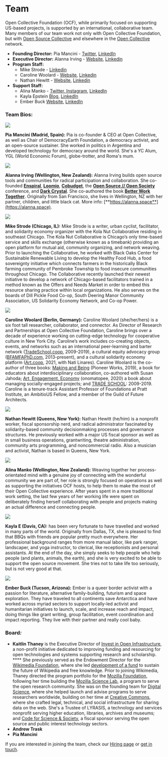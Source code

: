 # Team

Open Collective Foundation (OCF), while primarily focused on supporting US-based projects, is supported by an international, collaborative team. Many members of our team work not only with Open Collective Foundation, but with [Open Source Collective](https://www.oscollective.org) and elsewhere in the [Open Collective](https://www.opencollective.com) network.

* **Founding Director:** Pia Mancini - [Twitter](https://twitter.com/piamancini), [LinkedIn](https://www.linkedin.com/in/piamancini/)
* **Executive Director:** Alanna Irving - [Website](http://alanna.space), [Linkedin](https://www.linkedin.com/in/alannairving83/)
* **Program Staff:**
  * Mike Strode - [Linkedin](https://www.linkedin.com/in/mjstrode/)
  * Caroline Woolard - [Website](https://carolinewoolard.com/past), [Linkedin](https://www.linkedin.com/in/carolinewoolard/)
  * Nathan Hewitt - [Website](https://natehn.com), [Linkedin](https://www.linkedin.com/in/nthnh/)
* **Support Staff:**&#x20;
  * Alina Manko - [Twitter](https://twitter.com/c\_observations)[, Instagram](https://www.instagram.com/curious\_observations/), [LinkedIn](https://www.linkedin.com/in/alinamanko/)
  * Kayla Epstein [Blog](https://blog.opencollective.com/author/kayla/), [LinkedIn](https://www.linkedin.com/in/kaylarepstein/)
  * Ember Buck [Website](https://ewhitneybuck.wordpress.com), [LinkedIn](https://www.linkedin.com/in/emberbuck/)

### **Team Bios:**

![](../.gitbook/assets/pia.jpeg)

**Pia Mancini (Madrid, Spain):** Pia is co-founder & CEO at Open Collective, as well as Chair of DemocracyEarth Foundation, a democracy activist, and an open-source sustainer. She worked in politics in Argentina and developed technology for democracy around the world. She's a YC Alum, YGL (World Economic Forum), globe-trotter, and Roma's mum.

![](../.gitbook/assets/alanna-backdeck.jpg)

**Alanna Irving (Wellington, New Zealand):** Alanna Irving builds open source tools and communities for radical participation and collaboration. She co-founded [**Enspiral**](http://enspiral.com), [**Loomio**](http://loomio.org), [**Cobudget**](http://cobudget.co), the [**Open Source // Open Society**](http://opensourceopensociety.com) conference, and [**Dark Crystal**](http://darkcrystal.pw). She co-authored the book [**Better Work Together**](http://betterworktogether.co). Originally from San Francisco, she lives in Wellington, NZ with her partner, children, and little black cat. More info: [**https://alanna.space**](https://alanna.space).

![](../.gitbook/assets/07a51998-708f-4e8e-92b8-18fe7d0595e5.jpeg)

**Mike Strode (Chicago, IL):** Mike Strode is a writer, urban cyclist, facilitator, and solidarity economy organizer with the Kola Nut Collaborative residing in southeast Chicago. The Kola Nut Collaborative is Chicago’s only time-based service and skills exchange (otherwise known as a timebank) providing an open platform for mutual aid, community organizing, and network weaving. Prior to launching the Collaborative, he worked with Black Oaks Center for Sustainable Renewable Living to develop the Healthy Food Hub, a food sovereignty initiative which connects farmers in the historically Black farming community of Pembroke Township to food insecure communities throughout Chicago. The Collaborative recently launched their newest initiative to develop a network of Chicago-based facilitators trained in a method known as the Offers and Needs Market in order to embed this resource sharing practice within local organizations. He also serves on the boards of Dill Pickle Food Co-op, South Deering Manor Community Association, US Solidarity Economy Network, and Co-op Power.

![](../.gitbook/assets/image.png)

**Caroline Woolard (Berlin, Germany):** Caroline Woolard (she/her/hers) is a six foot tall researcher, collaborator, and connector. As Director of Research and Partnerships at Open Collective Foundation, Caroline brings over a decade of experience working on cutting-edge technology for cooperative culture in New York City. Caroline’s work includes co-creating objects, events, and networks such as an international peer-learning and barter network ([TradeSchool.coop](https://tradeschool.coop), 2009-2019), a cultural equity advocacy group ([BFAMFAPhD.com](http://bfamfaphd.com), 2013-present), and a cultural solidarity economy platform ([Art.coop](https://art.coop), 2021, with Nati Linares). Caroline Woolard is the co-author of three books: [Making and Being](https://makingandbeing.com) (Pioneer Works, 2019), a book for educators about interdisciplinary collaboration, co-authored with Susan Jahoda; [Art, Engagement, Economy](https://www.onomatopee.net/exhibition/caroline-woolard/#publication\_13011) (onomatopee, 2020) a book about managing socially-engaged projects; and [TRADE SCHOOL](https://tradeschool.coop): 2009-2019. Caroline is a tenure-track Assistant Professor of Foundations at Pratt Institute, an AmbitioUS Fellow, and a member of the Guild of Future Architects.

![](../.gitbook/assets/forest-profile.jpg)

**Nathan Hewitt (Queens, New York):** Nathan Hewitt (he/him) is a nonprofit worker, fiscal sponsorship nerd, and radical administrator fascinated by solidarity-based community decisionmaking processes and governance structures. He previously worked with a major US fiscal sponsor as well as in small business operations, grantwriting, theatre administration, community arts programming, and noncommercial radio. Also a musician and activist, Nathan is based in Queens, New York.

![](../.gitbook/assets/img\_3108\_2.jpg)

**Alina Manko (Wellington, New Zealand):** Weaving together her process-orientated mind with a genuine joy of connecting with the wonderful community we are part of, her role is strongly focused on operations as well as supporting the initiatives OCF hosts, to help them to make the most of their Open Collective experience. After years spent in a more traditional work setting, the last few years of her working life were spent on deliberately finding herself collaborating with people and projects making an actual difference and connecting people.

![](../.gitbook/assets/greenkayla.jpg)

**Kayla E (Davis, CA):** has been very fortunate to have travelled and worked in many parts of the world.  Originally from Dallas, TX, she is pleased to find that BBQs with friends are popular pretty much everywhere.  Her professional background ranges from more manual labor, like park ranger, landscaper, and yoga instructor, to clerical, like receptionists and personal assistants. At the end of the day, she simply seeks to help people who help people (and plants, animals, the earth), and she is very excited to be able to support the open source movement. She tries not to take life too seriously, but is not very good at that.

![](../.gitbook/assets/rock-headshot.jpeg)

**Ember Buck (Tucson, Arizona):** Ember is a queer border activist with a passion for literature, alternative family-building, futurism and space exploration. They have traveled to all continents save Antarctica and have worked across myriad sectors to support locally-led activist and humanitarian initiatives to launch, scale, and increase reach and impact, doing things like grant writing, group facilitation, event coordination and impact reporting. They live with their partner and really cool baby.

### **Board**_**:**_

* **Kaitlin Thaney** is the Executive Director of [Invest in Open Infrastructure](https://investinopen.org), a non-profit initiative dedicated to improving funding and resourcing for open technologies and systems supporting research and scholarship. **** She previously served as the Endowment Director for the [Wikimedia Foundation](https://wikimediafoundation.org), where she led [development of a fund](https://wikimediaendowment.org) to sustain the future of Wikipedia and free knowledge. Prior to joining Wikimedia, Thaney directed the program portfolio for the [Mozilla Foundation](https://foundation.mozilla.org/en/), following her time building the [Mozilla Science Lab](https://science.mozilla.org), a program to serve the open research community. She was on the founding team for [Digital Science](https://www.digital-science.com), where she helped launch and advise programs to serve researchers worldwide, building on her time at [Creative Commons](https://creativecommons.org/about/program-areas/open-science/), where she crafted legal, technical, and social infrastructure for sharing data on the web. She's a Trustee of LYRASIS, a technology and services nonprofit serving higher education, libraries, archives and museums; and [Code for Science & Society](https://codeforscience.org), a fiscal sponsor serving the open source and public interest technology sectors.
* **Andrew Trask**
* **Pia Mancini**

If you are interested in joining the team, check our [Hiring page](https://opencollective.com/hiring) or [get in touch](mailto:support@opencollective.com).
